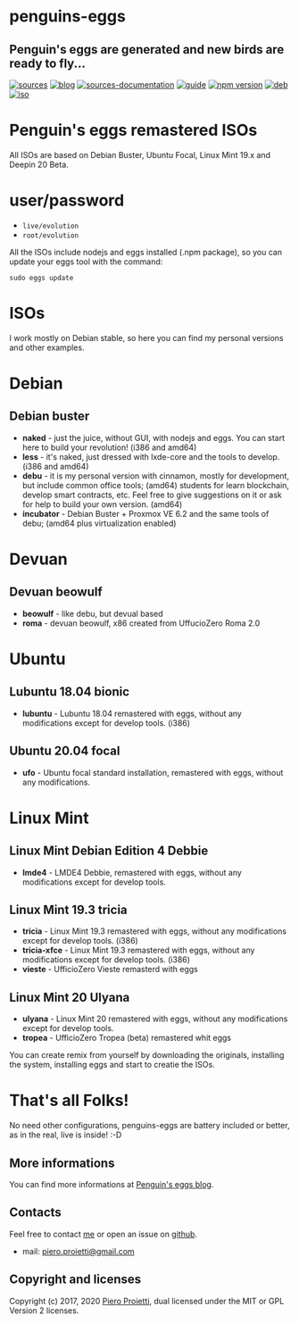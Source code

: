 penguins-eggs
=============

## Penguin&#39;s eggs are generated and new birds are ready to fly...
[![sources](https://img.shields.io/badge/github-sources-blue)](https://github.com/pieroproietti/penguins-eggs)
[![blog](https://img.shields.io/badge/blog-penguin's%20eggs-blue)](https://penguins-eggs.net)
[![sources-documentation](https://img.shields.io/badge/sources-documentation-blue)](https://penguins-eggs.net/sources-documentation/index.html)
[![guide](https://img.shields.io/badge/guide-penguin's%20eggs-blue)](https://penguins-eggs.net/book/)
[![npm version](https://img.shields.io/npm/v/penguins-eggs.svg)](https://npmjs.org/package/penguins-eggs)
[![deb](https://img.shields.io/badge/deb-packages-orange)](https://sourceforge.net/projects/penguins-eggs/files/packages-deb)
[![iso](https://img.shields.io/badge/iso-images-orange)](https://sourceforge.net/projects/penguins-eggs/files/iso)


# Penguin's eggs remastered ISOs

All ISOs are based on Debian Buster, Ubuntu Focal, Linux Mint 19.x and Deepin 20 Beta. 

# user/password
* ```live/evolution```
* ```root/evolution```

All the ISOs include nodejs and eggs installed (.npm package), so you can update your eggs tool with the command:

```sudo eggs update```

# ISOs

I work mostly on Debian stable, so here you can find my personal versions and other examples.

# Debian
## Debian buster
* **naked** - just the juice, without GUI, with nodejs and eggs. You can start here to build your revolution! (i386 and amd64)
* **less** - it's naked, just dressed with lxde-core and the tools to develop. (i386 and amd64)
* **debu**  - it is my personal version with cinnamon, mostly for development, but include common office tools; (amd64)
students for learn blockchain, develop smart contracts, etc. Feel free to give suggestions on it or ask for help to build your own version. (amd64)
* **incubator** - Debian Buster + Proxmox VE 6.2 and the same tools of debu; (amd64 plus virtualization enabled)

# Devuan 
## Devuan beowulf
* **beowulf** - like debu, but devual based
* **roma** - devuan beowulf, x86 created from UffucioZero Roma 2.0

# Ubuntu
## Lubuntu 18.04 bionic
* **lubuntu** - Lubuntu 18.04 remastered with eggs, without any modifications except for develop tools. (i386)

## Ubuntu 20.04 focal
* **ufo** - Ubuntu focal standard installation, remastered with eggs, without any modifications. 

# Linux Mint
## Linux Mint Debian Edition 4 Debbie
* **lmde4** - LMDE4 Debbie, remastered with eggs, without any modifications except for develop tools.

## Linux Mint 19.3 tricia
* **tricia** - Linux Mint 19.3 remastered with eggs, without any modifications except for develop tools. (i386)
* **tricia-xfce** - Linux Mint 19.3 remastered with eggs, without any modifications except for develop tools. (i386)
* **vieste** - UfficioZero Vieste remasterd with eggs

## Linux Mint 20 Ulyana
* **ulyana** - Linux Mint 20 remastered with eggs, without any modifications except for develop tools.
* **tropea** - UfficioZero Tropea (beta) remastered whit eggs

You can create remix from yourself by downloading the originals, installing the system, installing eggs and start to creatie the ISOs.

# That's all Folks!
No need other configurations, penguins-eggs are battery included or better, as in the real, live is inside! :-D

## More informations

You can find more informations at [Penguin's eggs blog](https://penguins-eggs.net).

## Contacts
Feel free to contact [me](https://gitter.im/penguins-eggs-1/community?source=orgpage) or open an issue on [github](https://github.com/pieroproietti/penguins-eggs/issues).

* mail: piero.proietti@gmail.com

## Copyright and licenses
Copyright (c) 2017, 2020 [Piero Proietti](https://penguins-eggs.net/about-me.html), dual licensed under the MIT or GPL Version 2 licenses.
